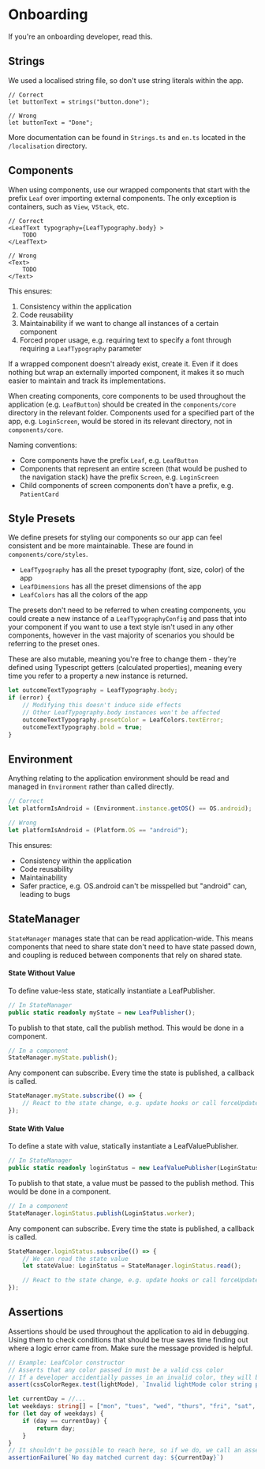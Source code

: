 # Onboarding
If you're an onboarding developer, read this.

## Strings

We used a localised string file, so don't use string literals within the app.

```tsx
// Correct
let buttonText = strings("button.done");
```

```tsx
// Wrong
let buttonText = "Done";
```

More documentation can be found in `Strings.ts` and `en.ts` located in the `/localisation` directory.

## Components

When using components, use our wrapped components that start with the prefix `Leaf` over importing external components. The only exception is containers, such as `View`, `VStack`, etc.

```tsx
// Correct
<LeafText typography={LeafTypography.body} >
    TODO
</LeafText>
```

```tsx
// Wrong
<Text>
    TODO
</Text>
```

This ensures:

1. Consistency within the application
2. Code reusability
3. Maintainability if we want to change all instances of a certain component
4. Forced proper usage, e.g. requiring text to specify a font through requiring a `LeafTypography` parameter

If a wrapped component doesn't already exist, create it. Even if it does nothing but wrap an externally imported component, it makes it so much easier to maintain and track its implementations.

When creating components, core components to be used throughout the application (e.g. `LeafButton`) should be created in the `components/core` directory in the relevant folder. Components used for a specified part of the app, e.g. `LoginScreen`, would be stored in its relevant directory, not in `components/core`.

Naming conventions:

* Core components have the prefix `Leaf`, e.g. `LeafButton`
* Components that represent an entire screen (that would be pushed to the navigation stack) have the prefix `Screen`, e.g. `LoginScreen`
* Child components of screen components don't have a prefix, e.g. `PatientCard`

## Style Presets

We define presets for styling our components so our app can feel consistent and be more maintainable. These are found in `components/core/styles`.

* `LeafTypography` has all the preset typography (font, size, color) of the app
* `LeafDimensions` has all the preset dimensions of the app
* `LeafColors` has all the colors of the app

The presets don't need to be referred to when creating components, you could create a new instance of a `LeafTypographyConfig` and pass that into your component if you want to use a text style isn't used in any other components, however in the vast majority of scenarios you should be referring to the preset ones.

These are also mutable, meaning you're free to change them - they're defined using Typescript getters (calculated properties), meaning every time you refer to a property a new instance is returned.

```typescript
let outcomeTextTypography = LeafTypography.body;
if (error) {
    // Modifying this doesn't induce side effects
    // Other LeafTypography.body instances won't be affected
    outcomeTextTypography.presetColor = LeafColors.textError;
    outcomeTextTypography.bold = true;
}
```

## Environment

Anything relating to the application environment should be read and managed in `Environment` rather than called directly.

```ts
// Correct
let platformIsAndroid = (Environment.instance.getOS() == OS.android);
```

```ts
// Wrong
let platformIsAndroid = (Platform.OS == "android");
```

This ensures:

* Consistency within the application
* Code reusability
* Maintainability
* Safer practice, e.g. OS.android can't be misspelled but "android" can, leading to bugs

## StateManager

`StateManager` manages state that can be read application-wide. This means components that need to share state don't need to have state passed down, and coupling is reduced between components that rely on shared state.

#### State Without Value

To define value-less state, statically instantiate a LeafPublisher.

```typescript
// In StateManager
public static readonly myState = new LeafPublisher();
```

To publish to that state, call the publish method. This would be done in a component.

```typescript
// In a component
StateManager.myState.publish();
```

Any component can subscribe. Every time the state is published, a callback is called.

```typescript
StateManager.myState.subscribe(() => {
    // React to the state change, e.g. update hooks or call forceUpdate()
});
```

#### State With Value

To define a state with value, statically instantiate a LeafValuePublisher.

```typescript
// In StateManager
public static readonly loginStatus = new LeafValuePublisher(LoginStatus.loggedOut);
```

To publish to that state, a value must be passed to the publish method. This would be done in a component.

```typescript
// In a component
StateManager.loginStatus.publish(LoginStatus.worker);
```

Any component can subscribe. Every time the state is published, a callback is called.

```typescript
StateManager.loginStatus.subscribe(() => {
    // We can read the state value
    let stateValue: LoginStatus = StateManager.loginStatus.read();

    // React to the state change, e.g. update hooks or call forceUpdate()
});
```

## Assertions

Assertions should be used throughout the application to aid in debugging. Using them to check conditions that should be true saves time finding out where a logic error came from. Make sure the message provided is helpful.

```typescript
// Example: LeafColor constructor
// Asserts that any color passed in must be a valid css color
// If a developer accidentially passes in an invalid color, they will be notified immediately because an error will be thrown
assert(cssColorRegex.test(lightMode), `Invalid lightMode color string provided: '${lightMode}'`);
```

```typescript
let currentDay = //...
let weekdays: string[] = ["mon", "tues", "wed", "thurs", "fri", "sat", "sun"];
for (let day of weekdays) {
    if (day == currentDay) {
        return day;
    }
}
// It shouldn't be possible to reach here, so if we do, we call an assertionFailure
assertionFailure(`No day matched current day: ${currentDay}`)
```




